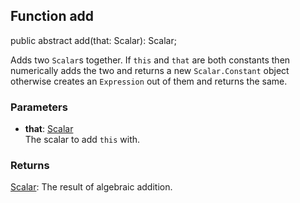 ## Function add

<declaration>

public abstract add(that: Scalar): Scalar;

</declaration>

Adds two `Scalar`s together. If `this` and `that` are both constants
then numerically adds the two and returns a new `Scalar.Constant` object
otherwise creates an `Expression` out of them and returns the same.

### Parameters
* **that**: [Scalar](reference/v/0.2.1/quantities/Scalar)<br>
 The scalar to add `this` with.

### Returns
 [Scalar](reference/v/0.2.1/quantities/Scalar):
  The result of algebraic addition.